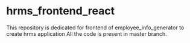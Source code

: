 # hrms_frontend_react
This repository is dedicated for frontend  of employee_info_generator to create hrms application
All the code is present in master branch.
